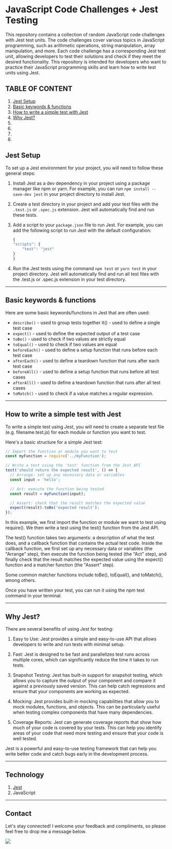 # JavaScript Code Challenges + Jest Testing 
This repository contains a collection of random JavaScript code challenges with Jest test units. The code challenges cover various topics in JavaScript programming, such as arithmetic operations, string manipulation, array manipulation, and more. Each code challenge has a corresponding Jest test unit, allowing developers to test their solutions and check if they meet the desired functionality. This repository is intended for developers who want to practice their JavaScript programming skills and learn how to write test units using Jest.

## TABLE OF CONTENT
1. [Jest Setup](#jest-setup)
1. [Basic keywords & functions](#basic-keywords--functions)
1. [How to write a simple test with Jest](#how-to-write-a-simple-test-with-jest)
1. [Why Jest?]()
1. []()
1. []()
1. []()
1. []()


## Jest Setup 
To set up a Jest environment for your project, you will need to follow these general steps:

1. Install Jest as a dev dependency in your project using a package manager like npm or yarn. For example, you can run `npm install --save-dev jest` in your project directory to install Jest.

1. Create a test directory in your project and add your test files with the `.test.js` or `.spec.js` extension. Jest will automatically find and run these tests.

1. Add a script to your `package.json` file to run Jest. For example, you can add the following script to run Jest with the default configuration:

    ```js
    {
    "scripts": {
        "test": "jest"
    }
    }
    ```

1. Run the Jest tests using the command `npm test` or `yarn test` in your project directory. Jest will automatically find and run all test files with the .test.js or .spec.js extension in your test directory.

---
## Basic keywords & functions
Here are some basic keywords/functions in Jest that are often used:

* `describe()` - used to group tests together
it() - used to define a single test case
* `expect()` - used to define the expected output of a test case
* `toBe()` - used to check if two values are strictly equal
* `toEqual()` - used to check if two values are equal
* `beforeEach()` - used to define a setup function that runs before each test case
* `afterEach()` - used to define a teardown function that runs after each test case
* `beforeAll()` - used to define a setup function that runs before all test cases
* `afterAll()` - used to define a teardown function that runs after all test cases
* `toMatch()` - used to check if a value matches a regular expression.

---
## How to write a simple test with Jest
To write a simple test using Jest, you will need to create a separate test file (e.g. filename.test.js) for each module or function you want to test.

Here's a basic structure for a simple Jest test:

```js
// Import the function or module you want to test
const myFunction = require('../myFunction');

// Write a test using the 'test' function from the Jest API
test('should return the expected result', () => {
  // Arrange: set up any necessary data or variables
  const input = 'hello';

  // Act: execute the function being tested
  const result = myFunction(input);

  // Assert: check that the result matches the expected value
  expect(result).toBe('expected result');
});
```

In this example, we first import the function or module we want to test using require(). We then write a test using the test() function from the Jest API.

The test() function takes two arguments: a description of what the test does, and a callback function that contains the actual test code. Inside the callback function, we first set up any necessary data or variables (the "Arrange" step), then execute the function being tested (the "Act" step), and finally check that the result matches the expected value using the expect() function and a matcher function (the "Assert" step).

Some common matcher functions include toBe(), toEqual(), and toMatch(), among others.

Once you have written your test, you can run it using the npm test command in your terminal.


---

## Why Jest?
There are several benefits of using Jest for testing:

1. Easy to Use: Jest provides a simple and easy-to-use API that allows developers to write and run tests with minimal setup.

1. Fast: Jest is designed to be fast and parallelizes test runs across multiple cores, which can significantly reduce the time it takes to run tests.

1. Snapshot Testing: Jest has built-in support for snapshot testing, which allows you to capture the output of your component and compare it against a previously saved version. This can help catch regressions and ensure that your components are working as expected.

1. Mocking: Jest provides built-in mocking capabilities that allow you to mock modules, functions, and objects. This can be particularly useful when testing complex components that have many dependencies.

1. Coverage Reports: Jest can generate coverage reports that show how much of your code is covered by your tests. This can help you identify areas of your code that need more testing and ensure that your code is well tested.

Jest is a powerful and easy-to-use testing framework that can help you write better code and catch bugs early in the development process.

---
## Technology
1. [Jest](https://jestjs.io/)
1. JavaScript 


---
## Contact 
Let's stay connected! I welcome your feedback and compliments, so please feel free to drop me a message below.

<a href="https://www.linkedin.com/in/xai-hang/" target="_blank"><img src="https://img.shields.io/badge/LinkedIn-0077B5?style=for-the-badge&logo=linkedin&logoColor=white" /></a> 